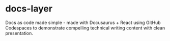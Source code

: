 # docs-layer
Docs as code made simple - made with Docusaurus + React using GitHub Codespaces to demonstrate compelling technical writing content with clean presentation.
